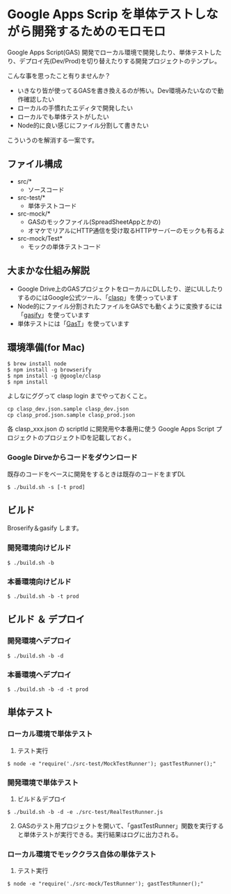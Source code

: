 # Google Apps Scrip を単体テストしながら開発するためのモロモロ
Google Apps Script(GAS) 開発でローカル環境で開発したり、単体テストしたり、デプロイ先(Dev/Prod)を切り替えたりする開発プロジェクトのテンプレ。  


こんな事を思ったこと有りませんか？  
* いきなり皆が使ってるGASを書き換えるのが怖い。Dev環境みたいなので動作確認したい
* ローカルの手慣れたエディタで開発したい
* ローカルでも単体テストがしたい
* Node的に良い感じにファイル分割して書きたい


こういうのを解消する一案です。

## ファイル構成
* src/*
  * ソースコード
* src-test/*
  * 単体テストコード
* src-mock/*
  * GASのモックファイル(SpreadSheetAppとかの)
  * オマケでリアルにHTTP通信を受け取るHTTPサーバーのモックも有るよ
* src-mock/Test*
  * モックの単体テストコード

## 大まかな仕組み解説
* Google Drive上のGASプロジェクトをローカルにDLしたり、逆にULしたりするのにはGoogle公式ツール、「[clasp](https://github.com/google/clasp)」を使っっています
* Node的にファイル分割されたファイルをGASでも動くように変換するには「[gasify](https://github.com/fossamagna/gasify)」を使っています
* 単体テストには「[GasT](https://github.com/huan/gast)」を使っています

## 環境準備(for Mac)
```
$ brew install node
$ npm install -g browserify
$ npm install -g @google/clasp
$ npm install
```

よしなにググって clasp login までやっておくこと。

```
cp clasp_dev.json.sample clasp_dev.json
cp clasp_prod.json.sample clasp_prod.json
```
各 clasp_xxx.json の scriptId に開発用や本番用に使う Google Apps Script プロジェクトのプロジェクトIDを記載しておく。

### Google Dirveからコードをダウンロード
既存のコードをベースに開発をするときは既存のコードをまずDL
```
$ ./build.sh -s [-t prod]
```

## ビルド
Broserify＆gasify します。

### 開発環境向けビルド
```
$ ./build.sh -b
```
### 本番環境向けビルド
```
$ ./build.sh -b -t prod
```

## ビルド ＆ デプロイ
### 開発環境へデプロイ
```
$ ./build.sh -b -d
```

### 本番環境へデプロイ
```
$ ./build.sh -b -d -t prod
```

## 単体テスト
### ローカル環境で単体テスト
1. テスト実行
```
$ node -e "require('./src-test/MockTestRunner'); gastTestRunner();"
```

### 開発環境で単体テスト
1. ビルド＆デプロイ
```
$ ./build.sh -b -d -e ./src-test/RealTestRunner.js
```

2. GASのテスト用プロジェクトを開いて、「gastTestRunner」関数を実行すると単体テストが実行できる。実行結果はログに出力される。

### ローカル環境でモッククラス自体の単体テスト
1. テスト実行
```
$ node -e "require('./src-mock/TestRunner'); gastTestRunner();"
```
